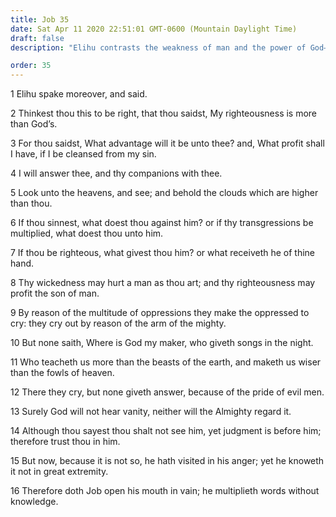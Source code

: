 ```yaml
---
title: Job 35
date: Sat Apr 11 2020 22:51:01 GMT-0600 (Mountain Daylight Time)
draft: false
description: "Elihu contrasts the weakness of man and the power of God—Our wickedness hurts other men, and our righteousness helps them—Man should trust in the Lord."

order: 35
---
```

    
1 Elihu spake moreover, and said.

2 Thinkest thou this to be right, that thou saidst, My righteousness is more than God’s.

3 For thou saidst, What advantage will it be unto thee? and, What profit shall I have, if I be cleansed from my sin.

4 I will answer thee, and thy companions with thee.

5 Look unto the heavens, and see; and behold the clouds which are higher than thou.

6 If thou sinnest, what doest thou against him? or if thy transgressions be multiplied, what doest thou unto him.

7 If thou be righteous, what givest thou him? or what receiveth he of thine hand.

8 Thy wickedness may hurt a man as thou art; and thy righteousness may profit the son of man.

9 By reason of the multitude of oppressions they make the oppressed to cry: they cry out by reason of the arm of the mighty.

10 But none saith, Where is God my maker, who giveth songs in the night.

11 Who teacheth us more than the beasts of the earth, and maketh us wiser than the fowls of heaven.

12 There they cry, but none giveth answer, because of the pride of evil men.

13 Surely God will not hear vanity, neither will the Almighty regard it.

14 Although thou sayest thou shalt not see him, yet judgment is before him; therefore trust thou in him.

15 But now, because it is not so, he hath visited in his anger; yet he knoweth it not in great extremity.

16 Therefore doth Job open his mouth in vain; he multiplieth words without knowledge.

